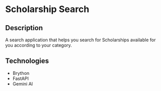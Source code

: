 # Scholarship Search

## Description

A search application that helps you search for Scholarships available for you according to your category.

## Technologies

 - Brython
 - FastAPI
 - Gemini AI
